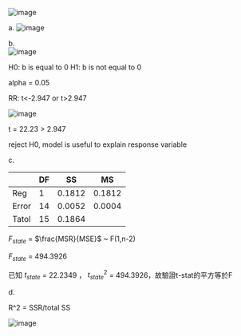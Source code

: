 ![image](https://github.com/user-attachments/assets/08c3c0b7-e613-49b9-91ed-201dbdac8fd5)

a.
![image](https://github.com/user-attachments/assets/15116024-519e-4215-b2aa-1fb92512a48c)

b. 			
![image](https://github.com/user-attachments/assets/1e4da6da-b757-4d75-80e6-b2dc5c4d04f9)

H0: b is equal to 0
H1: b is not equal to 0

alpha = 0.05

RR: t<-2.947 or t>2.947

![image](https://github.com/user-attachments/assets/b2cae4aa-65db-4ea8-a0a7-648b93f17c1a)

t = 22.23 > 2.947

reject H0, model is useful to explain response variable

c. 

|       | DF    | SS | MS |
| ----  | --    | -- | -- |
| Reg   | 1     | 0.1812  | 0.1812  |
| Error | 14     | 0.0052 |0.0004  |
| Tatol | 15     | 0.1864 |

$F_{state}$ = $\frac{MSR}{MSE}$ ~ F(1,n-2)

$F_{state}$ = 494.3926

已知 $t_{state}$ = 22.2349 ， $t_{state}^2$ = 494.3926，故驗證t-stat的平方等於F

d. 

R^2 = SSR/total SS

![image](https://github.com/user-attachments/assets/b62eee07-1aa6-4bf7-b333-bc78f01099d2)

